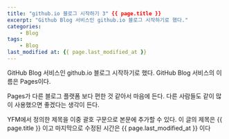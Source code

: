 ```yaml
---
title: "github.io 블로그 시작하기 3" {{ page.title }}
excerpt: "Github Blog 서비스인 github.io 블로그 시작하기로 했다."
categories:
    - Blog
tags:
    - Blog
last_modified at: {{ page.last_modified_at }}
---
```


GitHub Blog 서비스인 github.io 블로그 시작하기로 했다.
GitHub Blog 서비스의 이름은 Pages이다.

Pages가 다른 블로그 플랫폼 보다 편한 것 같아서 마음에 든다.
다른 사람들도 같이 많이 사용했으면 좋겠다는 생각이 든다.

YFM에서 정의한 제목을 이중 괄호 구문으로 본문에 추가할 수 있다.
이 글의 제목은 {{ page.title }} 이고
마지막으로 수정된 시간은 {{ page.last_modified_at }} 이다

